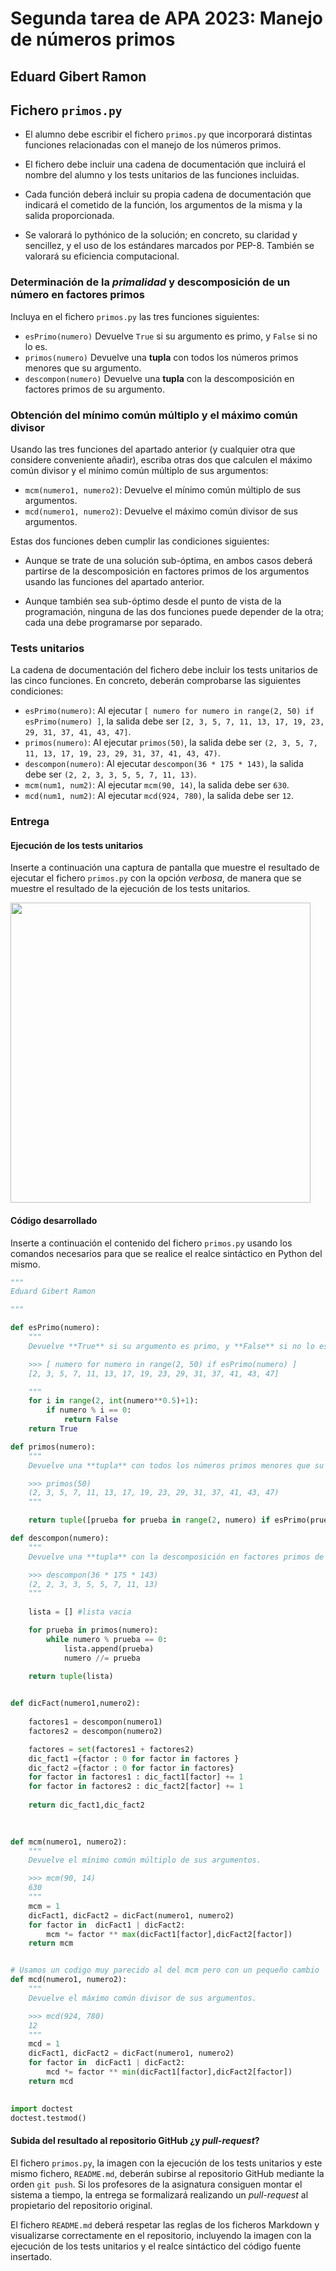 # Segunda tarea de APA 2023: Manejo de números primos

## Eduard Gibert Ramon

## Fichero `primos.py`

- El alumno debe escribir el fichero `primos.py` que incorporará distintas funciones relacionadas con el manejo
  de los números primos.

- El fichero debe incluir una cadena de documentación que incluirá el nombre del alumno y los tests unitarios
  de las funciones incluidas.

- Cada función deberá incluir su propia cadena de documentación que indicará el cometido de la función, los
  argumentos de la misma y la salida proporcionada.

- Se valorará lo pythónico de la solución; en concreto, su claridad y sencillez, y el uso de los estándares marcados
  por PEP-8. También se valorará su eficiencia computacional.

### Determinación de la *primalidad* y descomposición de un número en factores primos

Incluya en el fichero `primos.py` las tres funciones siguientes:

- `esPrimo(numero)`   Devuelve `True` si su argumento es primo, y `False` si no lo es.
- `primos(numero)`    Devuelve una **tupla** con todos los números primos menores que su argumento.
- `descompon(numero)` Devuelve una **tupla** con la descomposición en factores primos de su argumento.

### Obtención del mínimo común múltiplo y el máximo común divisor

Usando las tres funciones del apartado anterior (y cualquier otra que considere conveniente añadir), escriba otras
dos que calculen el máximo común divisor y el mínimo común múltiplo de sus argumentos:

- `mcm(numero1, numero2)`:  Devuelve el mínimo común múltiplo de sus argumentos.
- `mcd(numero1, numero2)`:  Devuelve el máximo común divisor de sus argumentos.

Estas dos funciones deben cumplir las condiciones siguientes:

- Aunque se trate de una solución sub-óptima, en ambos casos deberá partirse de la descomposición en factores
  primos de los argumentos usando las funciones del apartado anterior.

- Aunque también sea sub-óptimo desde el punto de vista de la programación, ninguna de las dos funciones puede
  depender de la otra; cada una debe programarse por separado.

### Tests unitarios

La cadena de documentación del fichero debe incluir los tests unitarios de las cinco funciones. En concreto, deberán
comprobarse las siguientes condiciones:

- `esPrimo(numero)`:  Al ejecutar `[ numero for numero in range(2, 50) if esPrimo(numero) ]`, la salida debe ser
                      `[2, 3, 5, 7, 11, 13, 17, 19, 23, 29, 31, 37, 41, 43, 47]`.
- `primos(numero)`: Al ejecutar `primos(50)`, la salida debe ser `(2, 3, 5, 7, 11, 13, 17, 19, 23, 29, 31, 37, 41, 43, 47)`.
- `descompon(numero)`: Al ejecutar `descompon(36 * 175 * 143)`, la salida debe ser `(2, 2, 3, 3, 5, 5, 7, 11, 13)`.
- `mcm(num1, num2)`: Al ejecutar `mcm(90, 14)`, la salida debe ser `630`.
- `mcd(num1, num2)`: Al ejecutar `mcd(924, 780)`, la salida debe ser `12`.

### Entrega

#### Ejecución de los tests unitarios

Inserte a continuación una captura de pantalla que muestre el resultado de ejecutar el fichero `primos.py` con la opción
*verbosa*, de manera que se muestre el resultado de la ejecución de los tests unitarios.

<img src="img/captura.png" width="480" align="center">

#### Código desarrollado

Inserte a continuación el contenido del fichero `primos.py` usando los comandos necesarios para que se realice el
realce sintáctico en Python del mismo.

```python
"""
Eduard Gibert Ramon

"""

def esPrimo(numero):
    """
    Devuelve **True** si su argumento es primo, y **False** si no lo es.  

    >>> [ numero for numero in range(2, 50) if esPrimo(numero) ]
    [2, 3, 5, 7, 11, 13, 17, 19, 23, 29, 31, 37, 41, 43, 47]

    """
    for i in range(2, int(numero**0.5)+1):
        if numero % i == 0:
            return False
    return True                         

def primos(numero):
    """
    Devuelve una **tupla** con todos los números primos menores que su argumento.

    >>> primos(50)
    (2, 3, 5, 7, 11, 13, 17, 19, 23, 29, 31, 37, 41, 43, 47)
    """

    return tuple([prueba for prueba in range(2, numero) if esPrimo(prueba)])

def descompon(numero):
    """
    Devuelve una **tupla** con la descomposición en factores primos de su argumento.

    >>> descompon(36 * 175 * 143)
    (2, 2, 3, 3, 5, 5, 7, 11, 13)
    """
  
    lista = [] #lista vacia

    for prueba in primos(numero):            
        while numero % prueba == 0:          
            lista.append(prueba)            
            numero //= prueba     
                            
    return tuple(lista)      


def dicFact(numero1,numero2):
   
    factores1 = descompon(numero1)
    factores2 = descompon(numero2)

    factores = set(factores1 + factores2)  
    dic_fact1 ={factor : 0 for factor in factores } 
    dic_fact2 ={factor : 0 for factor in factores} 
    for factor in factores1 : dic_fact1[factor] += 1
    for factor in factores2 : dic_fact2[factor] += 1
  
    return dic_fact1,dic_fact2
    

    
def mcm(numero1, numero2):
    """
    Devuelve el mínimo común múltiplo de sus argumentos.

    >>> mcm(90, 14)
    630
    """
    mcm = 1
    dicFact1, dicFact2 = dicFact(numero1, numero2)
    for factor in  dicFact1 | dicFact2:
        mcm *= factor ** max(dicFact1[factor],dicFact2[factor])
    return mcm                   


# Usamos un codigo muy parecido al del mcm pero con un pequeño cambio
def mcd(numero1, numero2):
    """
    Devuelve el máximo común divisor de sus argumentos.

    >>> mcd(924, 780)
    12
    """
    mcd = 1
    dicFact1, dicFact2 = dicFact(numero1, numero2)
    for factor in  dicFact1 | dicFact2:
        mcd *= factor ** min(dicFact1[factor],dicFact2[factor])
    return mcd

 
import doctest
doctest.testmod()
```

#### Subida del resultado al repositorio GitHub ¿y *pull-request*?

El fichero `primos.py`, la imagen con la ejecución de los tests unitarios y este mismo fichero, `README.md`, deberán
subirse al repositorio GitHub mediante la orden `git push`. Si los profesores de la asignatura consiguen montar el
sistema a tiempo, la entrega se formalizará realizando un *pull-request* al propietario del repositorio original.

El fichero `README.md` deberá respetar las reglas de los ficheros Markdown y visualizarse correctamente en el repositorio,
incluyendo la imagen con la ejecución de los tests unitarios y el realce sintáctico del código fuente insertado.
